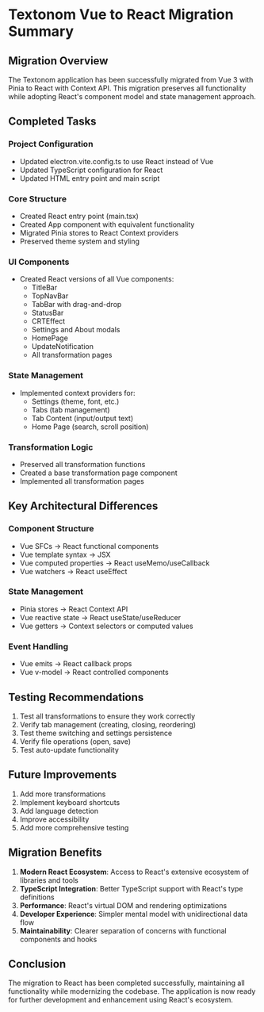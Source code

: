 # Textonom Vue to React Migration Summary

## Migration Overview

The Textonom application has been successfully migrated from Vue 3 with Pinia to React with Context API. This migration preserves all functionality while adopting React's component model and state management approach.

## Completed Tasks

### Project Configuration

- Updated electron.vite.config.ts to use React instead of Vue
- Updated TypeScript configuration for React
- Updated HTML entry point and main script

### Core Structure

- Created React entry point (main.tsx)
- Created App component with equivalent functionality
- Migrated Pinia stores to React Context providers
- Preserved theme system and styling

### UI Components

- Created React versions of all Vue components:
  - TitleBar
  - TopNavBar
  - TabBar with drag-and-drop
  - StatusBar
  - CRTEffect
  - Settings and About modals
  - HomePage
  - UpdateNotification
  - All transformation pages

### State Management

- Implemented context providers for:
  - Settings (theme, font, etc.)
  - Tabs (tab management)
  - Tab Content (input/output text)
  - Home Page (search, scroll position)

### Transformation Logic

- Preserved all transformation functions
- Created a base transformation page component
- Implemented all transformation pages

## Key Architectural Differences

### Component Structure

- Vue SFCs → React functional components
- Vue template syntax → JSX
- Vue computed properties → React useMemo/useCallback
- Vue watchers → React useEffect

### State Management

- Pinia stores → React Context API
- Vue reactive state → React useState/useReducer
- Vue getters → Context selectors or computed values

### Event Handling

- Vue emits → React callback props
- Vue v-model → React controlled components

## Testing Recommendations

1. Test all transformations to ensure they work correctly
2. Verify tab management (creating, closing, reordering)
3. Test theme switching and settings persistence
4. Verify file operations (open, save)
5. Test auto-update functionality

## Future Improvements

1. Add more transformations
2. Implement keyboard shortcuts
3. Add language detection
4. Improve accessibility
5. Add more comprehensive testing

## Migration Benefits

1. **Modern React Ecosystem**: Access to React's extensive ecosystem of libraries and tools
2. **TypeScript Integration**: Better TypeScript support with React's type definitions
3. **Performance**: React's virtual DOM and rendering optimizations
4. **Developer Experience**: Simpler mental model with unidirectional data flow
5. **Maintainability**: Clearer separation of concerns with functional components and hooks

## Conclusion

The migration to React has been completed successfully, maintaining all functionality while modernizing the codebase. The application is now ready for further development and enhancement using React's ecosystem.
